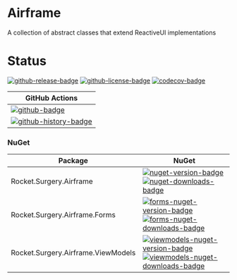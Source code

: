 # Airframe
A collection of abstract classes that extend ReactiveUI implementations

# Status
<!-- badges -->
[![github-release-badge]][github-release]
[![github-license-badge]][github-license]
[![codecov-badge]][codecov]
<!-- badges -->

<!-- history badges -->
| GitHub Actions |
| -------------- |
| [![github-badge]][github] |
| [![github-history-badge]][github] |
<!-- history badges -->

### NuGet

<!-- nuget packages -->
| Package | NuGet |
| ------- | ----- |
| Rocket.Surgery.Airframe | [![nuget-version-badge]![nuget-downloads-badge]][nuget] |
| Rocket.Surgery.Airframe.Forms | [![forms-nuget-version-badge]![forms-nuget-downloads-badge]][forms-nuget] |
| Rocket.Surgery.Airframe.ViewModels | [![viewmodels-nuget-version-badge]![viewmodels-nuget-downloads-badge]][viewmodels-nuget] |
<!-- nuget packages -->

<!-- generated references -->
[github-release]: https://github.com/RocketSurgeonsGuild/Airframe/releases/latest
[github-release-badge]: https://img.shields.io/github/release/RocketSurgeonsGuild/Airframe.svg?logo=github&style=flat "Latest Release"
[github-license]: https://github.com/RocketSurgeonsGuild/Airframe/blob/master/LICENSE
[github-license-badge]: https://img.shields.io/github/license/RocketSurgeonsGuild/Airframe.svg?style=flat "License"
[codecov]: https://codecov.io/gh/RocketSurgeonsGuild/Airframe
[codecov-badge]: https://img.shields.io/codecov/c/github/RocketSurgeonsGuild/Airframe.svg?color=E03997&label=codecov&logo=codecov&logoColor=E03997&style=flat "Code Coverage"

[azurepipelines]: https://dev.azure.com/RocketSurgeonsGuild/Libraries/_apis/build/status/RSG.Airframe?branchName=master
[azurepipelines-badge]: https://img.shields.io/azure-devops/build/RocketSurgeonsGuild/Libraries/27.svg?color=98C6FF&label=azure%20pipelines&logo=azuredevops&logoColor=98C6FF&style=flat "Azure Pipelines Status"
[azurepipelines-history]: https://dev.azure.com/RocketSurgeonsGuild/Libraries/_build/latest?definitionId=27&branchName=master
[azurepipelines-history-badge]: https://buildstats.info/azurepipelines/chart/RocketSurgeonsGuild/Libraries/27?includeBuildsFromPullRequest=false "Azure Pipelines History"

[github]: https://github.com/RocketSurgeonsGuild/Airframe/actions?query=workflow%3Aci
[github-badge]: https://img.shields.io/github/workflow/status/RocketSurgeonsGuild/Airframe/ci.svg?label=github&logo=github&color=b845fc&logoColor=b845fc&style=flat "GitHub Actions Status"
[github-history-badge]: https://buildstats.info/github/chart/RocketSurgeonsGuild/Airframe?includeBuildsFromPullRequest=false "GitHub Actions History"
[nuget]: https://www.nuget.org/packages/Rocket.Surgery.Airframe/
[nuget-version-badge]: https://img.shields.io/nuget/v/Rocket.Surgery.Airframe.svg?color=004880&logo=nuget&style=flat-square "NuGet Version"
[nuget-downloads-badge]: https://img.shields.io/nuget/dt/Rocket.Surgery.Airframe.svg?color=004880&logo=nuget&style=flat-square "NuGet Downloads"

[forms-nuget]: https://www.nuget.org/packages/Rocket.Surgery.Airframe.Forms/
[forms-nuget-version-badge]: https://img.shields.io/nuget/v/Rocket.Surgery.Airframe.Forms.svg?color=004880&logo=nuget&style=flat-square "NuGet Version"
[forms-nuget-downloads-badge]: https://img.shields.io/nuget/dt/Rocket.Surgery.Airframe.Forms.svg?color=004880&logo=nuget&style=flat-square "NuGet Downloads"

[viewmodels-nuget]: https://www.nuget.org/packages/Rocket.Surgery.Airframe.ViewModels/
[viewmodels-nuget-version-badge]: https://img.shields.io/nuget/v/Rocket.Surgery.Airframe.ViewModels.svg?color=004880&logo=nuget&style=flat-square "NuGet Version"
[viewmodels-nuget-downloads-badge]: https://img.shields.io/nuget/dt/Rocket.Surgery.Airframe.ViewModels.svg?color=004880&logo=nuget&style=flat-square "NuGet Downloads"
<!-- generated references -->
